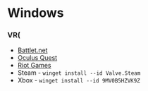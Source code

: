 # Windows

### VR(
* [Battlet.net](https://us.shop.battle.net/en-us)
* [Oculus Quest](https://www.oculus.com/setup/)
* [Riot Games](https://www.riotgames.com/en)
* Steam - `winget install --id Valve.Steam`
* Xbox - `winget install --id 9MV0B5HZVK9Z`
